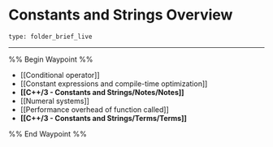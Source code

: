 # Constants and Strings Overview
 
```ccard
type: folder_brief_live
```
 
---

%% Begin Waypoint %%
- [[Conditional operator]]
- [[Constant expressions and compile-time optimization]]
- **[[C++/3 - Constants and Strings/Notes/Notes]]**
- [[Numeral systems]]
- [[Performance overhead of function called]]
- **[[C++/3 - Constants and Strings/Terms/Terms]]**

%% End Waypoint %%